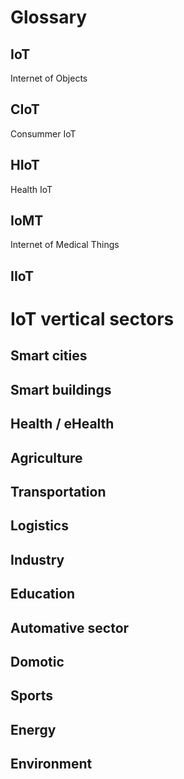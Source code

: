 # Glossary

## IoT
Internet of Objects

## CIoT
Consummer IoT

## HIoT
Health IoT

## IoMT
Internet of Medical Things

## IIoT


# IoT vertical sectors

## Smart cities

## Smart buildings

## Health / eHealth

## Agriculture

## Transportation

## Logistics

## Industry

## Education

## Automative sector

## Domotic

## Sports

## Energy

## Environment